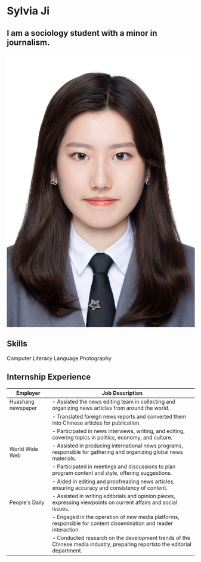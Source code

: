 # Sylvia Ji
## I am a sociology student with a minor in journalism.
![ID photo.JPG](https://github.com/sylviaji0225/J124/blob/main/证件照.JPG )
## Skills

Computer Literacy
Language
Photography

## Internship Experience
| Employer                 | Job Description                                                                                                             |
|--------------------------|-----------------------------------------------------------------------------------------------------------------------------|
| Huashang newspaper       | - Assisted the news editing team in collecting and organizing news articles from around the world.                          |
|                          | - Translated foreign news reports and converted them into Chinese articles for publication.                                 |
|                          | - Participated in news interviews, writing, and editing, covering topics in politics, economy, and culture.                 |
| World Wide Web           | - Assisted in producing international news programs, responsible for gathering and organizing global news materials.        |
|                          | - Participated in meetings and discussions to plan program content and style, offering suggestions.                         |
|                          | - Aided in editing and proofreading news articles, ensuring accuracy and consistency of content.                            |
| People's Daily           | - Assisted in writing editorials and opinion pieces, expressing viewpoints on current affairs and social issues.            |
|                          | - Engaged in the operation of new media platforms, responsible for content dissemination and reader interaction.            |
|                          | - Conducted research on the development trends of the Chinese media industry, preparing reportsto the editorial department. |

